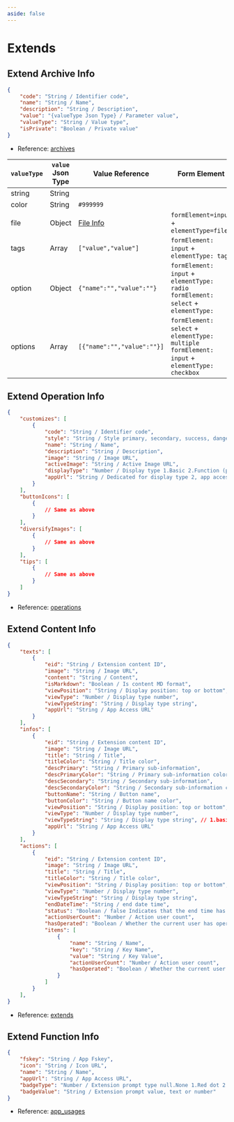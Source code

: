 ```yaml
---
aside: false
---
```


# Extends

## Extend Archive Info

```json
{
    "code": "String / Identifier code",
    "name": "String / Name",
    "description": "String / Description",
    "value": "{valueType Json Type} / Parameter value",
    "valueType": "String / Value type",
    "isPrivate": "Boolean / Private value"
}
```

- Reference: [archives](https://docs.fresns.com/open-source/database/extends/archives.md)

| `valueType` | `value` Json Type | Value Reference | Form Element |
| --- | --- | --- | --- |
| string | String |  |  |
| color | String | `#999999` |  |
| file | Object | [File Info](file.md) | `formElement=input` + `elementType=file` |
| tags | Array | `["value","value"]` | `formElement: input` + `elementType: tags` |
| option | Object | `{"name":"","value":""}` | `formElement: input` + `elementType: radio`<br>`formElement: select` + `elementType:` |
| options | Array | `[{"name":"","value":""}]` | `formElement: select` + `elementType: multiple`<br>`formElement: input` + `elementType: checkbox` |

## Extend Operation Info

```json
{
    "customizes": [
        {
            "code": "String / Identifier code",
            "style": "String / Style primary, secondary, success, danger, warning, info",
            "name": "String / Name",
            "description": "String / Description",
            "image": "String / Image URL",
            "activeImage": "String / Active Image URL",
            "displayType": "Number / Display type 1.Basic 2.Function (plugin or app)",
            "appUrl": "String / Dedicated for display type 2, app access URL"
        }
    ],
    "buttonIcons": [
        {
            // Same as above
        }
    ],
    "diversifyImages": [
        {
            // Same as above
        }
    ],
    "tips": [
        {
            // Same as above
        }
    ]
}
```

- Reference: [operations](https://docs.fresns.com/extends/operations.md#use-code)

## Extend Content Info

```json
{
    "texts": [
        {
            "eid": "String / Extension content ID",
            "image": "String / Image URL",
            "content": "String / Content",
            "isMarkdown": "Boolean / Is content MD format",
            "viewPosition": "String / Display position: top or bottom",
            "viewType": "Number / Display type number",
            "viewTypeString": "String / Display type string",
            "appUrl": "String / App Access URL"
        }
    ],
    "infos": [
        {
            "eid": "String / Extension content ID",
            "image": "String / Image URL",
            "title": "String / Title",
            "titleColor": "String / Title color",
            "descPrimary": "String / Primary sub-information",
            "descPrimaryColor": "String / Primary sub-information color",
            "descSecondary": "String / Secondary sub-information",
            "descSecondaryColor": "String / Secondary sub-information color",
            "buttonName": "String / Button name",
            "buttonColor": "String / Button name color",
            "viewPosition": "String / Display position: top or bottom",
            "viewType": "Number / Display type number",
            "viewTypeString": "String / Display type string", // 1.basic, 2.big, 3.portrait, 4.landscape
            "appUrl": "String / App Access URL"
        }
    ],
    "actions": [
        {
            "eid": "String / Extension content ID",
            "image": "String / Image URL",
            "title": "String / Title",
            "titleColor": "String / Title color",
            "viewPosition": "String / Display position: top or bottom",
            "viewType": "Number / Display type number",
            "viewTypeString": "String / Display type string",
            "endDateTime": "String / end date time",
            "status": "Boolean / false Indicates that the end time has passed",
            "actionUserCount": "Number / Action user count",
            "hasOperated": "Boolean / Whether the current user has operated",
            "items": [
                {
                    "name": "String / Name",
                    "key": "String / Key Name",
                    "value": "String / Key Value",
                    "actionUserCount": "Number / Action user count",
                    "hasOperated": "Boolean / Whether the current user has operated"
                }
            ]
        }
    ],
}
```

- Reference: [extends](https://docs.fresns.com/open-source/database/extends/extends.md)

## Extend Function Info

```json
{
    "fskey": "String / App Fskey",
    "icon": "String / Icon URL",
    "name": "String / Name",
    "appUrl": "String / App Access URL",
    "badgeType": "Number / Extension prompt type null.None 1.Red dot 2.Text 3.Number",
    "badgeValue": "String / Extension prompt value, text or number"
}
```

- Reference: [app_usages](https://docs.fresns.com/open-source/database/extends/app_usages.md)
